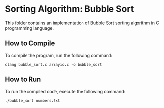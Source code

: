 # Sorting Algorithm: Bubble Sort

This folder contains an implementation of Bubble Sort sorting algorithm in C programming language.

## How to Compile

To compile the program, run the following command:

`clang bubble_sort.c arrayio.c -o bubble_sort`

## How to Run

To run the compiled code, execute the following command:

`./bubble_sort numbers.txt`
